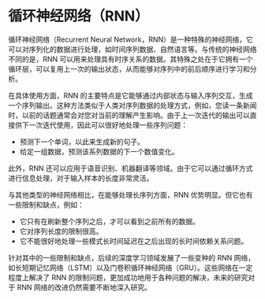 # 循环神经网络（RNN）
循环神经网络（Recurrent Neural Network，RNN）是一种特殊的神经网络，它可以对序列化的数据进行处理，如时间序列数据、自然语言等。与传统的神经网络不同的是，RNN 可以用来处理具有时序关系的数据。其特殊之处在于它拥有一个循环层，可以复用上一次的输出状态，从而能够对序列中的前后顺序进行学习和分析。

在具体使用方面，RNN 的主要特点是它能够通过内部状态与输入序列交互，生成一个序列输出。这种方法类似于人类对序列数据的处理方式，例如，您读一条新闻时，以前的话题通常会对您对当前的理解产生影响。由于上一次迭代的输出可以直接供下一次迭代使用，因此可以很好地处理一些序列问题：

+ 预测下一个单词，以此来生成新的句子。
+ 给定一组数据，预测该系列数据的下一个数值变化。

此外，RNN 还可以应用于语音识别、机器翻译等领域。由于它可以通过循环方式进行信息处理，对于输入样本的长度非常灵活。

与其他类型的神经网络相比，在能够处理长序列方面，RNN 优势明显。但它也有一些限制和缺点，例如：

+ 它只有在刷新整个序列之后，才可以看到之前所有的数据。
+ 它对序列长度的限制很高。
+ 它不能很好地处理一些模式长时间延迟在之后出现的长时间依赖关系问题。

针对其中的一些限制和缺点，后续的深度学习领域发展了一些变种的 RNN 网络，如长短期记忆网络（LSTM）以及门卷积循环神经网络（GRU）。这些网络在一定程度上解决了 RNN 的限制问题，更加成功地用于各种问题的解决，未来的研究对于 RNN 网络的改进仍然需要不断地深入研究。